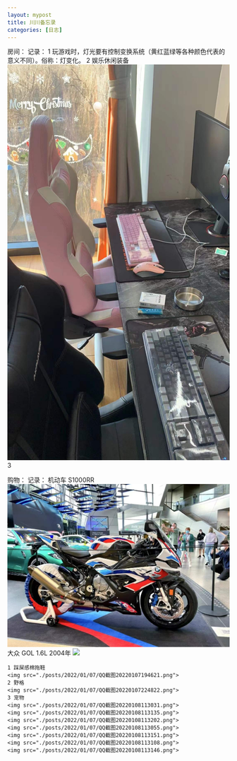 ```yaml
---
layout: mypost
title: 川川备忘录
categories: [日志]
---
```


房间：
	记录： 
	1 玩游戏时，灯光要有控制变换系统（黄红蓝绿等各种颜色代表的意义不同）。俗称：灯变化。
	2 娱乐休闲装备
	<img src="../posts/2022/01/07/微信图片_20220107225205.jpg">
	3 

购物：
	记录：
	机动车
	S1000RR
	<img src="./posts/2022/01/07/微信图片_20220107224104.jpg">
	大众
	GOL 1.6L 2004年
	<img src="./posts/2022/01/07/微信图片_20220107225215.jpg">



	1 踩屎感棉拖鞋 
	<img src="./posts/2022/01/07/QQ截图20220107194621.png">
	2 野格
	<img src="./posts/2022/01/07/QQ截图20220107224822.png">
	3 宠物
	<img src="./posts/2022/01/07/QQ截图20220108113031.png">
	<img src="./posts/2022/01/07/QQ截图20220108113135.png">
	<img src="./posts/2022/01/07/QQ截图20220108113202.png">
	<img src="./posts/2022/01/07/QQ截图20220108113055.png">
	<img src="./posts/2022/01/07/QQ截图20220108113151.png">
	<img src="./posts/2022/01/07/QQ截图20220108113108.png">
	<img src="./posts/2022/01/07/QQ截图20220108113146.png">